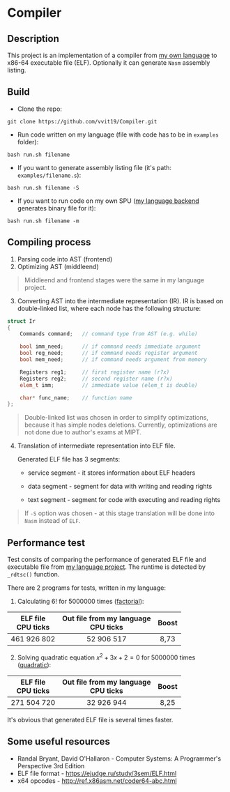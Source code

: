 # Compiler
## Description
This project is an implementation of a compiler from [my own language](https://github.com/vvit19/Language) to x86-64 executable file (ELF). Optionally it can generate ```Nasm``` assembly listing.
## Build
- Clone the repo:
```
git clone https://github.com/vvit19/Compiler.git
```

- Run code written on my language (file with code has to be in ```examples``` folder):
```
bash run.sh filename
```
- If you want to generate assembly listing file (it's path: ```examples/filename.s```):
```
bash run.sh filename -S
```
- If you want to run code on my own SPU ([my language backend](https://github.com/vvit19/Language) generates binary file for it):
```
bash run.sh filename -m
```
## Compiling process
1) Parsing code into AST (frontend)
2) Optimizing AST (middleend)
> Middleend and frontend stages were the same in my language project.
3) Converting AST into the intermediate representation (IR). IR is based on double-linked list, where each node has the following structure:
``` C++
struct Ir
{
    Commands command;   // command type from AST (e.g. while)

    bool imm_need;      // if command needs immediate argument
    bool reg_need;      // if command needs register argument
    bool mem_need;      // if command needs argument from memory

    Registers reg1;     // first register name (r?x)
    Registers reg2;     // second register name (r?x)
    elem_t imm;         // immediate value (elem_t is double)

    char* func_name;    // function name
};
```

> Double-linked list was chosen in order to simplify optimizations, because it has simple nodes deletions. Currently, optimizations are not done due to author's exams at MIPT.

4) Translation of intermediate representation into ELF file.

    Generated ELF file has 3 segments:

    - service segment - it stores information about ELF headers

    - data segment - segment for data with writing and reading rights

    - text segment - segment for code with executing and reading rights

> If ```-S``` option was chosen - at this stage translation will be done into ```Nasm``` instead of ```ELF```.

## Performance test

Test consits of comparing the performance of generated ELF file and executable file from [my language project](https://github.com/vvit19/Language). The runtime is detected by ```_rdtsc()``` function.

There are 2 programs for tests, written in my language:

1) Calculating 6! for 5000000 times ([factorial](examples/factorial_bench.vit)):

| ELF file <br> CPU ticks | Out file from my language <br> CPU ticks | Boost    |
| :---------------------: | :--------------------------------------: | :------: |
| 461 926 802             | 52 906 517                               | 8,73     |

2) Solving quadratic equation $x^2 + 3x + 2 = 0$ for 5000000 times ([quadratic](examples/quadratic_bench.vit)):

| ELF file <br> CPU ticks | Out file from my language <br> CPU ticks | Boost    |
| :---------------------: | :--------------------------------------: | :------: |
| 271 504 720             | 32 926 944                               | 8,25     |


It's obvious that generated ELF file is several times faster.

## Some useful resources

- Randal Bryant, David O'Hallaron - Computer Systems: A Programmer's Perspective 3rd Edition
- ELF file format - https://ejudge.ru/study/3sem/ELF.html
- x64 opcodes - http://ref.x86asm.net/coder64-abc.html
